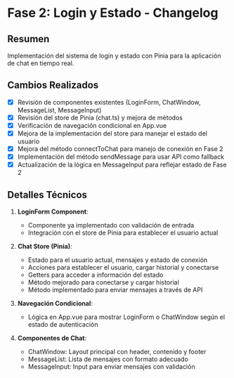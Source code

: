 # Fase 2: Login y Estado - Changelog

## Resumen

Implementación del sistema de login y estado con Pinia para la aplicación de chat en tiempo real.

## Cambios Realizados

- [x] Revisión de componentes existentes (LoginForm, ChatWindow, MessageList, MessageInput)
- [x] Revisión del store de Pinia (chat.ts) y mejora de métodos
- [x] Verificación de navegación condicional en App.vue
- [x] Mejora de la implementación del store para manejar el estado del usuario
- [x] Mejora del método connectToChat para manejo de conexión en Fase 2
- [x] Implementación del método sendMessage para usar API como fallback
- [x] Actualización de la lógica en MessageInput para reflejar estado de Fase 2

## Detalles Técnicos

1. **LoginForm Component**:

   - Componente ya implementado con validación de entrada
   - Integración con el store de Pinia para establecer el usuario actual

2. **Chat Store (Pinia)**:

   - Estado para el usuario actual, mensajes y estado de conexión
   - Acciones para establecer el usuario, cargar historial y conectarse
   - Getters para acceder a información del estado
   - Método mejorado para conectarse y cargar historial
   - Método implementado para enviar mensajes a través de API

3. **Navegación Condicional**:

   - Lógica en App.vue para mostrar LoginForm o ChatWindow según el estado de autenticación

4. **Componentes de Chat**:

   - ChatWindow: Layout principal con header, contenido y footer
   - MessageList: Lista de mensajes con formato adecuado
   - MessageInput: Input para enviar mensajes con validación
